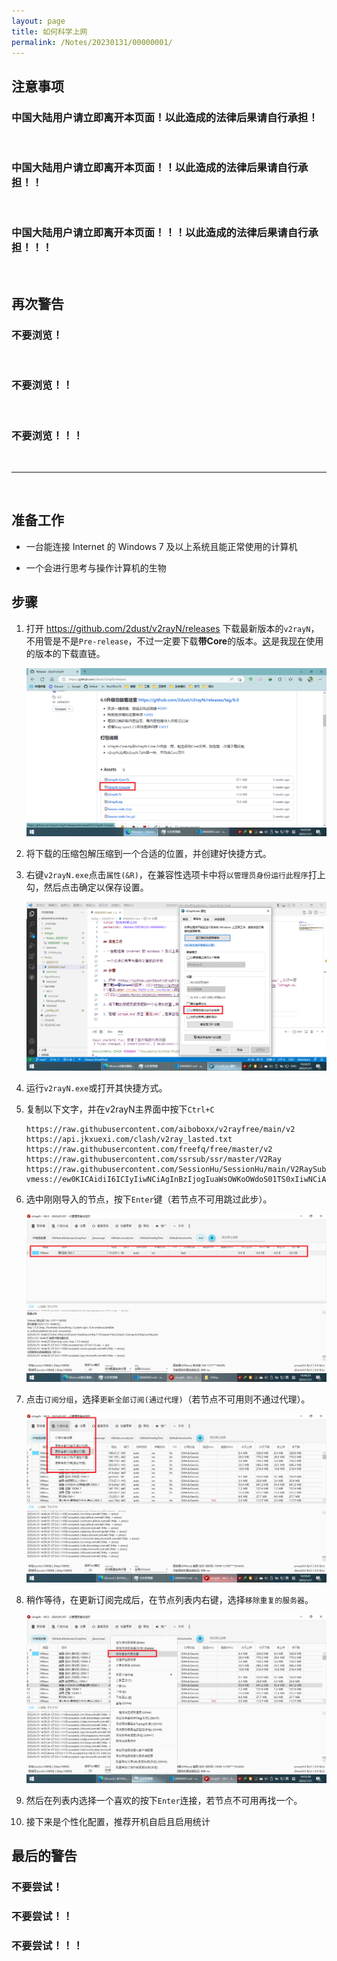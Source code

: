 ```yaml
---
layout: page
title: 如何科学上网
permalink: /Notes/20230131/00000001/
---
```


## 注意事项

### **中国大陆用户请立即离开本页面！以此造成的法律后果请自行承担！**  

</br>

### **中国大陆用户请立即离开本页面！！以此造成的法律后果请自行承担！！**  

</br>

### **中国大陆用户请立即离开本页面！！！以此造成的法律后果请自行承担！！！**  

</br>

## 再次警告

### **不要浏览！**  

</br>

### **不要浏览！！**  

</br>

### **不要浏览！！！**  

</br>

------

</br>

## 准备工作

- 一台能连接 Internet 的 Windows 7 及以上系统且能正常使用的计算机

- 一个会进行思考与操作计算机的生物

## 步骤

1. 打开 <https://github.com/2dust/v2rayN/releases> 下载最新版本的`v2rayN`，不用管是不是`Pre-release`，不过一定要下载**带Core**的版本。[这](https://github.com/2dust/v2rayN/releases/download/6.5/v2rayN-Core.zip "v2rayN v6.5")是我<abbr title="2023/1/31 14:20:36">现在</abbr>使用的版本的下载直链。

    ![下载](/images/Notes/20230131/00000001-1.png)

2. 将下载的压缩包解压缩到一个合适的位置，并创建好快捷方式。

3. 右键`v2rayN.exe`点击`属性(&R)`，在兼容性选项卡中将`以管理员身份运行此程序`打上勾，然后点击确定以保存设置。

    ![管理员身份运行](/images/Notes/20230131/00000001-2.png)

4. 运行`v2rayN.exe`或打开其快捷方式。

5. 复制以下文字，并在v2rayN主界面中按下`Ctrl+C`

    ```text
    https://raw.githubusercontent.com/aiboboxx/v2rayfree/main/v2
    https://api.jkxuexi.com/clash/v2ray_lasted.txt
    https://raw.githubusercontent.com/freefq/free/master/v2
    https://raw.githubusercontent.com/ssrsub/ssr/master/V2Ray
    https://raw.githubusercontent.com/SessionHu/SessionHu/main/V2RaySubInfo.txt
    vmess://ew0KICAidiI6ICIyIiwNCiAgInBzIjogIuaWsOWKoOWdoS01TS0xIiwNCiAgImFkZCI6ICIxNS4yMzUuMTQ3LjE4NiIsDQogICJwb3J0IjogIjgwIiwNCiAgImlkIjogIjZmZWExNjQ5LTQyNWItNDA5Mi1iZjUzLTI5NzkyMTUyYzkyNSIsDQogICJhaWQiOiAiMCIsDQogICJzY3kiOiAiYXV0byIsDQogICJuZXQiOiAid3MiLA0KICAidHlwZSI6ICJub25lIiwNCiAgImhvc3QiOiAiIiwNCiAgInBhdGgiOiAiL3NzaGtpdC9FcnR1c2c4Ni82MzUwMTQ2MzhjMjY0LyIsDQogICJ0bHMiOiAiIiwNCiAgInNuaSI6ICIiLA0KICAiYWxwbiI6ICIiDQp9
    ```

6. 选中刚刚导入的节点，按下`Enter`键（若节点不可用跳过此步）。

    ![选择新节点](/images/Notes/20230131/00000001-3.png)

7. 点击`订阅分组`，选择`更新全部订阅(通过代理)`（若节点不可用则不通过代理）。

    ![更新订阅](/images/Notes/20230131/00000001-4.png)

8. 稍作等待，在更新订阅完成后，在节点列表内右键，选择`移除重复的服务器`。

    ![去重](/images/Notes/20230131/00000001-5.png)

9. 然后在列表内选择一个喜欢的按下`Enter`连接，若节点不可用再找一个。

10. 接下来是个性化配置，推荐开机自启且启用统计

## 最后的警告

### **不要尝试！**

### **不要尝试！！**

### **不要尝试！！！**
